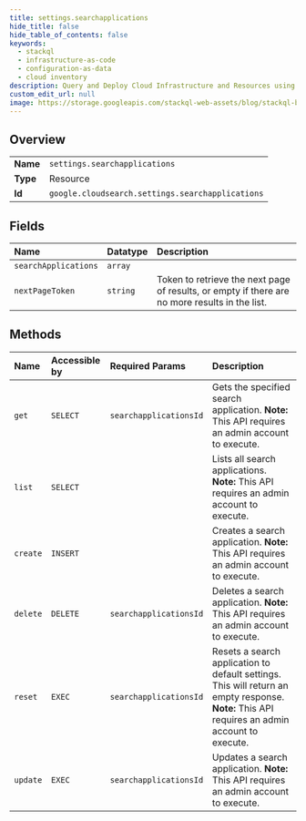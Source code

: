 ```yaml
---
title: settings.searchapplications
hide_title: false
hide_table_of_contents: false
keywords:
  - stackql
  - infrastructure-as-code
  - configuration-as-data
  - cloud inventory
description: Query and Deploy Cloud Infrastructure and Resources using SQL
custom_edit_url: null
image: https://storage.googleapis.com/stackql-web-assets/blog/stackql-blog-post-featured-image.png
---
```

  
    

## Overview
<table><tbody>
<tr><td><b>Name</b></td><td><code>settings.searchapplications</code></td></tr>
<tr><td><b>Type</b></td><td>Resource</td></tr>
<tr><td><b>Id</b></td><td><code>google.cloudsearch.settings.searchapplications</code></td></tr>
</tbody></table>

## Fields
| Name | Datatype | Description |
|:-----|:---------|:------------|
| `searchApplications` | `array` |  |
| `nextPageToken` | `string` | Token to retrieve the next page of results, or empty if there are no more results in the list. |
## Methods
| Name | Accessible by | Required Params | Description |
|:-----|:--------------|:----------------|:------------|
| `get` | `SELECT` | `searchapplicationsId` | Gets the specified search application. **Note:** This API requires an admin account to execute. |
| `list` | `SELECT` |  | Lists all search applications. **Note:** This API requires an admin account to execute. |
| `create` | `INSERT` |  | Creates a search application. **Note:** This API requires an admin account to execute. |
| `delete` | `DELETE` | `searchapplicationsId` | Deletes a search application. **Note:** This API requires an admin account to execute. |
| `reset` | `EXEC` | `searchapplicationsId` | Resets a search application to default settings. This will return an empty response. **Note:** This API requires an admin account to execute. |
| `update` | `EXEC` | `searchapplicationsId` | Updates a search application. **Note:** This API requires an admin account to execute. |
